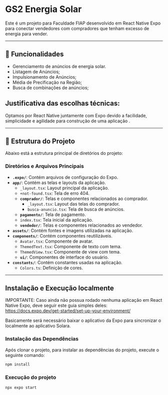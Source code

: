 # GS2 Energia Solar

Este é um projeto para Faculdade FIAP desenvolvido em React Native Expo para conectar vendedores com compradores que tenham excesso de energia para vender.

---

## 🚀 Funcionalidades

- Gerenciamento de anúncios de energia solar.
- Listagem de Anúncios;
- Impulsionamento de Anúncios;
- Média de Precificação na Região;
- Busca de combinações de anúncios;

## Justificativa das escolhas técnicas:

Optamos por React Native juntamente com Expo devido a facilidade, simplicidade e agilidade para construção de uma aplicação .

---

## 📂 Estrutura do Projeto

Abaixo está a estrutura principal de diretórios do projeto:

### Diretórios e Arquivos Principais

- **`.expo/`**: Contém arquivos de configuração do Expo.
- **`app/`**: Contém as telas e layouts da aplicação.
  - `_layout.tsx`: Layout principal da aplicação.
  - `+not-found.tsx`: Tela de erro 404.
  - **`comprador/`**: Telas e componentes relacionados ao comprador.
    - `_layout.tsx`: Layout das telas do comprador.
    - `busca-anuncio.tsx`: Tela de busca de anúncios.
  - **`pagamento/`**: Tela de pagamento.
  - `index.tsx`: Tela inicial da aplicação.
  - **`vendedor/`**: Telas e componentes relacionados ao vendedor.
- **`assets/`**: Contém fontes e imagens utilizadas na aplicação.
- **`components/`**: Contém componentes reutilizáveis.
  - `Avatar.tsx`: Componente de avatar.
  - `ThemedText.tsx`: Componente de texto com tema.
  - `ThemedView.tsx`: Componente de view com tema.
  - **`ui/`**: Componentes de interface do usuário.
- **`constants/`**: Contém constantes usadas na aplicação.
  - `Colors.ts`: Definição de cores.

---

## Instalação e Execução localmente

IMPORTANTE: Caso ainda não possua rodado nenhuma aplicação em React Native Expo, deve seguir este guia simples deles: https://docs.expo.dev/get-started/set-up-your-environment/

Basicamente será necessário baixar o aplicativo da Expo para sincronizar o localmente ao aplicativo Solara.

### Instalação das Dependências

Após clonar o projeto, para instalar as dependências do projeto, execute o seguinte comando:

```bash
npm install
```

### Execução do projeto

```bash
npx expo start
```
